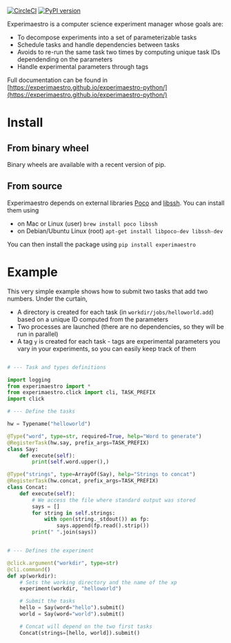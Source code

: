 [![CircleCI](https://circleci.com/gh/experimaestro/experimaestro-python.svg?style=svg)](https://circleci.com/gh/experimaestro/experimaestro-python)
[![PyPI version](https://badge.fury.io/py/experimaestro.svg)](https://badge.fury.io/py/experimaestro)

Experimaestro is a computer science experiment manager whose goals are:

* To decompose experiments into a set of parameterizable tasks
* Schedule tasks and handle dependencies between tasks
* Avoids to re-run the same task two times by computing unique task IDs dependending on the parameters
* Handle experimental parameters through tags

Full documentation can be found in [https://experimaestro.github.io/experimaestro-python/](https://experimaestro.github.io/experimaestro-python/)

# Install

## From binary wheel

Binary wheels are available with a recent version of pip.

## From source

Experimaestro depends on external libraries [Poco](https://pocoproject.org/) and [libssh](https://www.libssh.org/). 
You can install them using

- on Mac or Linux (user) `brew install poco libssh` 
- on Debian/Ubuntu Linux (root) `apt-get install libpoco-dev libssh-dev`

You can then install the package using `pip install experimaestro`

# Example

This very simple example shows how to submit two tasks that add two numbers.
Under the curtain, 

- A directory is created for each task (in `workdir/jobs/helloworld.add`)
  based on a unique ID computed from the parameters
- Two processes are launched (there are no dependencies, so they will be run in parallel)
- A tag `y` is created for each task - tags are experimental parameters you vary in your experiments,
  so you can easily keep track of them

```python

# --- Task and types definitions

import logging
from experimaestro import *
from experimaestro.click import cli, TASK_PREFIX
import click

# --- Define the tasks

hw = Typename("helloworld")

@Type("word", type=str, required=True, help="Word to generate")
@RegisterTask(hw.say, prefix_args=TASK_PREFIX)
class Say:
    def execute(self):
        print(self.word.upper(),)

@Type("strings", type=ArrayOf(Say), help="Strings to concat")
@RegisterTask(hw.concat, prefix_args=TASK_PREFIX)
class Concat:
    def execute(self):
        # We access the file where standard output was stored
        says = []
        for string in self.strings:
            with open(string._stdout()) as fp:
                says.append(fp.read().strip())
        print(" ".join(says))


# --- Defines the experiment

@click.argument("workdir", type=str)
@cli.command()
def xp(workdir):
    # Sets the working directory and the name of the xp
    experiment(workdir, "helloworld")

    # Submit the tasks
    hello = Say(word="hello").submit()
    world = Say(word="world").submit()

    # Concat will depend on the two first tasks
    Concat(strings=[hello, world]).submit()

```
